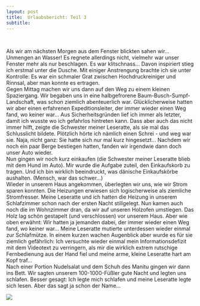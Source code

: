 ```yaml
---
layout: post
title:  Urlaubsbericht: Teil 3
subtitle:  
---
```


 

Als wir am nächsten Morgen aus dem Fenster blickten sahen wir... Unmengen an Wasser! Es regnete allerdings nicht, vielmehr war unser Fenster mehr als nur beschlagen. Es war klitschnass... Davon inspiriert stieg ich erstmal unter die Dusche. Mit einiger Anstrengung brachte ich sie unter Kontrolle: Es war ein schmaler Grat zwischen Hochdruckreiniger und Rinnsal, aber man konnte es ertragen.  
Gegen Mittag machen wir uns dann auf den Weg zu einem kleinen Spaziergang. Wir begaben uns in eine halbgefrorene Baum-Busch-Sumpf-Landschaft, was schon ziemlich abenteuerlich war. Glücklicherweise hatten wir aber einen erfahrenen Expeditionsleiter, der immer wieder einen Weg fand, wo keiner war... Aus Sicherheitsgründen lief ich immer als letzter, damit ich wusste wo ich gefahrlos hintreten kann. Dass aber auch das nicht immer hilft, zeigte die Schwester meiner Leseratte, als sie mal das Schlusslicht bildete. Plötzlich hörte ich nämlich einen Schrei - und weg war sie. Naja, nicht ganz: Sie hatte sich nur mal kurz hingesetzt... Nachdem wir noch ein paar Berge bestiegen hatten, fanden wir irgendwie dann doch unser Auto wieder.  
Nun gingen wir noch kurz einkaufen (die Schwester meiner Leseratte blieb mit dem Hund im Auto). Mir wurde die Aufgabe zuteil, den Einkaufskorb zu tragen. Und ich bin wirklich beeindruckt, was dänische Einkaufskörbe aushalten. (Mensch, war das schwer...)  
Wieder in unserem Haus angekommen, überlegten wir uns, wie wir Strom sparen konnten. Die Heizungen erwiesen sich logischerweise als ziemliche Stromfresser. Meine Leseratte und ich hatten die Heizung in unserem Schlafzimmer schon nach der ersten Nacht stillgelegt. Nun kamen auch noch die im Wohnzimmer dran, da wir auf unseren Holzofen umstiegen. Das Holz lag schön gestapelt (und verschlossen) vor unserem Haus. Aber wie oben erwähnt: Wir hatten ja jemanden dabei, der immer wieder einen Weg fand, wo keiner war... Meine Leseratte mutierte unterdessen wieder einmal zur Schlafmütze. In einem kurzen wachen Augenblick aber wurde es für sie ziemlich gefährlich: Ich versuchte wieder einmal mein Informationsdefizit mit dem Videotext zu verringern, als mir die wirklich extrem rutschige Fernbedienung aus der Hand fiel und meine arme, kleine Leseratte hart am Kopf traf...  
Nach einer Portion Nudelsalat und dem Schuh des Manitu gingen wir dann ins Bett. Wir sagten unserem 100-1000-Füßler gute Nacht und legten uns schlafen. Besser gesagt: Ich legte mich schlafen und meine Leseratte legte sich lesen. Aber das sagt ja schon der Name...

![](http://www.eintracht-stats.de/img/dotted_line.gif)
